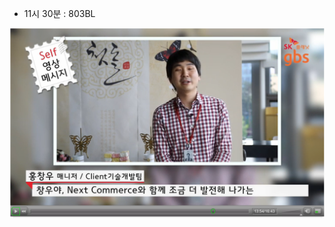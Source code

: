 * 11시 30분 : 803BL

![](https://github.com/neilpark/2015_Plalab_AndroidStudioWithL/blob/master/res/2015-06-04-pm-3.04.52.png)

